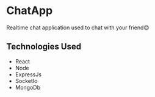 # ChatApp

Realtime chat application used to chat with your friend😊 

## Technologies Used 
- React
- Node
- ExpressJs
- SocketIo
- MongoDb


